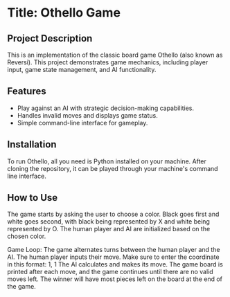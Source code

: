 # Title: Othello Game

## Project Description
This is an implementation of the classic board game Othello (also known as Reversi). This project demonstrates game mechanics, including player input, game state management, and AI functionality.

## Features
- Play against an AI with strategic decision-making capabilities.
- Handles invalid moves and displays game status.
- Simple command-line interface for gameplay.

## Installation
To run Othello, all you need is Python installed on your machine. After cloning the repository, it can be played through your machine's command line interface.

## How to Use
The game starts by asking the user to choose a color. Black goes first and white goes second, with black being represented by X and white being represented by O.
The human player and AI are initialized based on the chosen color.

Game Loop:
The game alternates turns between the human player and the AI.
The human player inputs their move. Make sure to enter the coordinate in this format: 1, 1
The AI calculates and makes its move.
The game board is printed after each move, and the game continues until there are no valid moves left.
The winner will have most pieces left on the board at the end of the game.
